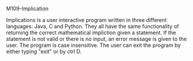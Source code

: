 M109-Implication

Implications is a user interactive program written in three different languages:
Java, C and Python. 
They all have the same functionality of returning the correct mathematical
impliction given a statement. If the statement is not valid or there is no
input, an error message is given to the user. The program is case insensitive.
The user can exit the program by either typing "exit" or by ctrl D. 
